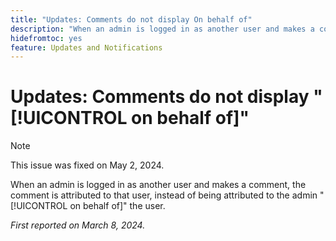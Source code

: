 ```yaml
---
title: "Updates: Comments do not display On behalf of"
description: "When an admin is logged in as another user and makes a comment, the comment is attributed to that user, instead of being attributed to the admin on behalf of the user."
hidefromtoc: yes
feature: Updates and Notifications
---
```


# Updates: Comments do not display "[!UICONTROL on behalf of]"

>[!NOTE]
>
>This issue was fixed on May 2, 2024.

When an admin is logged in as another user and makes a comment, the comment is attributed to that user, instead of being attributed to the admin "[!UICONTROL on behalf of]" the user.

_First reported on March 8, 2024._

